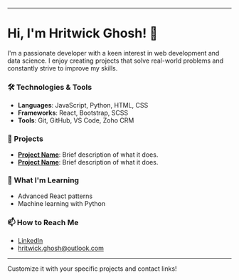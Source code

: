 

---

# Hi, I'm Hritwick Ghosh! 👋

I'm a passionate developer with a keen interest in web development and data science. I enjoy creating projects that solve real-world problems and constantly strive to improve my skills.

### 🛠 Technologies & Tools
- **Languages**: JavaScript, Python, HTML, CSS
- **Frameworks**: React, Bootstrap, SCSS
- **Tools**: Git, GitHub, VS Code, Zoho CRM

### 🌟 Projects
- **[Project Name](#)**: Brief description of what it does.
- **[Project Name](#)**: Brief description of what it does.

### 🚀 What I'm Learning
- Advanced React patterns
- Machine learning with Python

### 📫 How to Reach Me
- [LinkedIn](#https://www.linkedin.com/in/hritwick-ghosh-764415212/)
- [hritwick.ghosh@outlook.com](#hritwick.ghosh@outlook.com)
  
---

Customize it with your specific projects and contact links!
